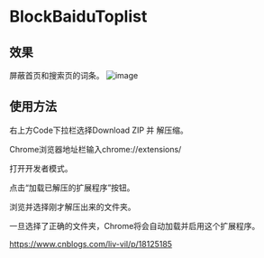 # BlockBaiduToplist
## 效果
屏蔽首页和搜索页的词条。
![image](https://github.com/liulimingking/BlockBaiduToplist/assets/75844487/6d753d3a-3afc-4af0-a688-74b0540a34d4)
## 使用方法
右上方Code下拉栏选择Download ZIP 并 解压缩。  

Chrome浏览器地址栏输入chrome://extensions/         

打开开发者模式。

点击“加载已解压的扩展程序”按钮。    

浏览并选择刚才解压出来的文件夹。 

一旦选择了正确的文件夹，Chrome将会自动加载并启用这个扩展程序。

https://www.cnblogs.com/liv-vil/p/18125185



